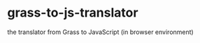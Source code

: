grass-to-js-translator
======================

the translator from Grass to JavaScript (in browser environment)